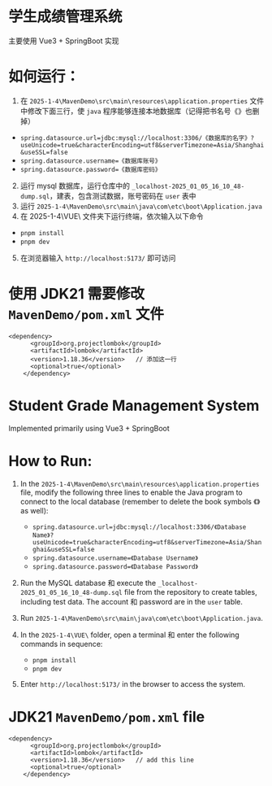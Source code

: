 # 学生成绩管理系统
主要使用 Vue3 + SpringBoot 实现

# 如何运行：
1. 在 `2025-1-4\MavenDemo\src\main\resources\application.properties` 文件中修改下面三行，使 `java` 程序能够连接本地数据库（记得把书名号《》也删掉）
  - `spring.datasource.url=jdbc:mysql://localhost:3306/《数据库的名字》?useUnicode=true&characterEncoding=utf8&serverTimezone=Asia/Shanghai&useSSL=false`
  - `spring.datasource.username=《数据库账号》`
  - `spring.datasource.password=《数据库密码》`
2. 运行 mysql 数据库，运行仓库中的 `_localhost-2025_01_05_16_10_48-dump.sql`，建表，包含测试数据，账号密码在 `user` 表中
3. 运行 `2025-1-4\MavenDemo\src\main\java\com\etc\boot\Application.java`
4. 在 2025-1-4\VUE\ 文件夹下运行终端，依次输入以下命令
  - `pnpm install`
  - `pnpm dev`
5. 在浏览器输入 `http://localhost:5173/` 即可访问

# 使用 JDK21 需要修改 `MavenDemo/pom.xml` 文件
```
<dependency>
      <groupId>org.projectlombok</groupId>
      <artifactId>lombok</artifactId>
      <version>1.18.36</version>   // 添加这一行
      <optional>true</optional>
    </dependency>
```


# Student Grade Management System
Implemented primarily using Vue3 + SpringBoot

# How to Run:
1. In the `2025-1-4\MavenDemo\src\main\resources\application.properties` file, modify the following three lines to enable the Java program to connect to the local database (remember to delete the book symbols 《》 as well):
   - `spring.datasource.url=jdbc:mysql://localhost:3306/《Database Name》?useUnicode=true&characterEncoding=utf8&serverTimezone=Asia/Shanghai&useSSL=false`
   - `spring.datasource.username=《Database Username》`
   - `spring.datasource.password=《Database Password》`

2. Run the MySQL database 和 execute the `_localhost-2025_01_05_16_10_48-dump.sql` file from the repository to create tables, including test data. The account 和 password are in the `user` table.

3. Run `2025-1-4\MavenDemo\src\main\java\com\etc\boot\Application.java`.

4. In the `2025-1-4\VUE\` folder, open a terminal 和 enter the following commands in sequence:
   - `pnpm install`
   - `pnpm dev`

5. Enter `http://localhost:5173/` in the browser to access the system.

# JDK21  `MavenDemo/pom.xml` file
```
<dependency>
      <groupId>org.projectlombok</groupId>
      <artifactId>lombok</artifactId>
      <version>1.18.36</version>   // add this line
      <optional>true</optional>
    </dependency>
```
